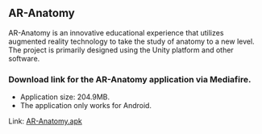 ## AR-Anatomy

AR-Anatomy is an innovative educational experience that utilizes augmented reality technology to take the study of anatomy to a new level. The project is primarily designed using the Unity platform and other software.

### Download link for the AR-Anatomy application via Mediafire.

- Application size: 204.9MB.
- The application only works for Android.

Link: [AR-Anatomy.apk](https://www.mediafire.com/file/x9jl133zs8odnj3/AR-Anatomy.apk/file) 
